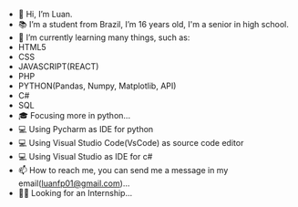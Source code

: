 - 👋 Hi, I’m Luan.
- 📚 I’m a student from Brazil, I’m 16 years old, I'm a senior in high school.
- 🌱 I’m currently learning many things, such as:
- HTML5
- CSS
- JAVASCRIPT(REACT)
- PHP
- PYTHON(Pandas, Numpy, Matplotlib, API)
- C#
- SQL
- 🎓 Focusing more in python...
- 💻 Using Pycharm as IDE for python
- 💻 Using Visual Studio Code(VsCode) as source code editor
- 💻 Using Visual Studio as IDE for c#
- 📫 How to reach me, you can send me a message in my email(luanfp01@gmail.com)...
- 👨‍🎓 Looking for an Internship...

<!---
luancoding220/luancoding220 is a ✨ special ✨ repository because its `README.md` (this file) appears on your GitHub profile.
You can click the Preview link to take a look at your changes.
--->

